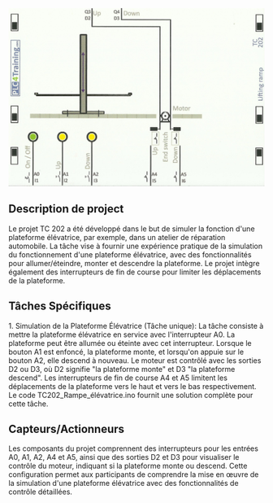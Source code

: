 <p align="center">
<img width="700" height="" src="https://github.com/DexterTaha/Controllino-PLC-Sample/blob/main/Training%20Card%20Picture/202.jpg">
</p>
<h2>Description de project</h2>
<p>
  Le projet TC 202 a été développé dans le but de simuler la fonction d'une plateforme élévatrice, par exemple, dans un atelier de réparation automobile. La tâche vise à fournir une expérience pratique de la simulation du fonctionnement d'une plateforme élévatrice, avec des fonctionnalités pour allumer/éteindre, monter et descendre la plateforme. Le projet intègre également des interrupteurs de fin de course pour limiter les déplacements de la plateforme.
</p>
<h2>Tâches Spécifiques</h2>
<p>
  1. Simulation de la Plateforme Élévatrice (Tâche unique): La tâche consiste à mettre la plateforme élévatrice en service avec l'interrupteur A0. La plateforme peut être allumée ou éteinte avec cet interrupteur. Lorsque le bouton A1 est enfoncé, la plateforme monte, et lorsqu'on appuie sur le bouton A2, elle descend à nouveau. Le moteur est contrôlé avec les sorties D2 ou D3, où D2 signifie "la plateforme monte" et D3 "la plateforme descend". Les interrupteurs de fin de course A4 et A5 limitent les déplacements de la plateforme vers le haut et vers le bas respectivement.<br>
  Le code TC202_Rampe_élévatrice.ino fournit une solution complète pour cette tâche.<br>
</p>
<h2>Capteurs/Actionneurs</h2>
<p>
  Les composants du projet comprennent des interrupteurs pour les entrées A0, A1, A2, A4 et A5, ainsi que des sorties D2 et D3 pour visualiser le contrôle du moteur, indiquant si la plateforme monte ou descend. Cette configuration permet aux participants de comprendre la mise en œuvre de la simulation d'une plateforme élévatrice avec des fonctionnalités de contrôle détaillées.
</p>
